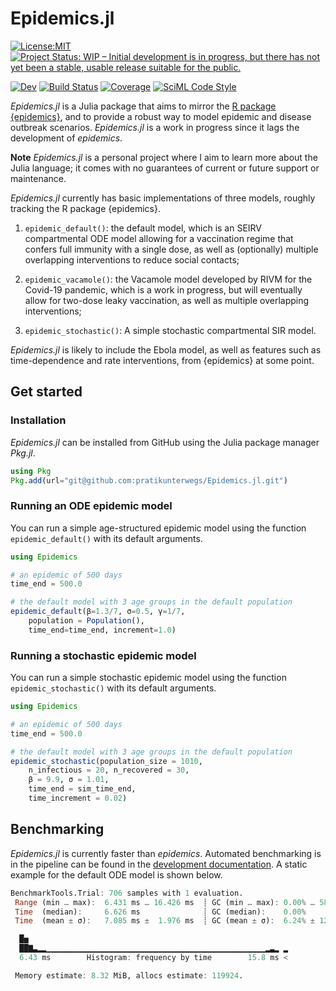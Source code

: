 # Epidemics.jl

[![License:MIT](https://img.shields.io/badge/License-MIT-blue.svg)](https://opensource.org/licenses/MIT)
[![Project Status: WIP – Initial development is in progress, but there has not yet been a stable, usable release suitable for the public.](https://www.repostatus.org/badges/latest/wip.svg)](https://www.repostatus.org/#wip)
<!-- [![Stable](https://img.shields.io/badge/docs-stable-blue.svg)](https://pratikunterwegs.github.io/Epidemics.jl/stable/) -->
[![Dev](https://img.shields.io/badge/docs-dev-blue.svg)](https://pratikunterwegs.github.io/Epidemics.jl/dev/)
[![Build Status](https://github.com/pratikunterwegs/Epidemics.jl/actions/workflows/CI.yml/badge.svg?branch=main)](https://github.com/pratikunterwegs/Epidemics.jl/actions/workflows/CI.yml?query=branch%3Amain)
[![Coverage](https://codecov.io/gh/pratikunterwegs/Epidemics.jl/branch/main/graph/badge.svg)](https://codecov.io/gh/pratikunterwegs/Epidemics.jl)
[![SciML Code Style](https://img.shields.io/static/v1?label=code%20style&message=SciML&color=9558b2&labelColor=389826)](https://github.com/SciML/SciMLStyle)

_Epidemics.jl_ is a Julia package that aims to mirror the [R package {epidemics}](https://github.com/epiverse-trace/epidemics), and to provide a robust way to model epidemic and disease outbreak scenarios.
_Epidemics.jl_ is a work in progress since it lags the development of _epidemics_.

**Note** _Epidemics.jl_ is a personal project where I aim to learn more about the Julia language; it comes with no guarantees of current or future support or maintenance.

_Epidemics.jl_ currently has basic implementations of three models, roughly tracking the R package {epidemics}.

1. `epidemic_default()`: the default model, which is an SEIRV compartmental ODE model allowing for a vaccination regime that confers full immunity with a single dose, as well as (optionally) multiple overlapping interventions to reduce social contacts;

2. `epidemic_vacamole()`: the Vacamole model developed by RIVM for the Covid-19 pandemic, which is a work in progress, but will eventually allow for two-dose leaky vaccination, as well as multiple overlapping interventions;

3. `epidemic_stochastic()`: A simple stochastic compartmental SIR model.

_Epidemics.jl_ is likely to include the Ebola model, as well as features such as time-dependence and rate interventions, from {epidemics} at some point.

## Get started

### Installation

_Epidemics.jl_ can be installed from GitHub using the Julia package manager _Pkg.jl_.

```julia
using Pkg
Pkg.add(url="git@github.com:pratikunterwegs/Epidemics.jl.git")
```

### Running an ODE epidemic model

You can run a simple age-structured epidemic model using the function `epidemic_default()` with its default arguments.

```julia
using Epidemics

# an epidemic of 500 days
time_end = 500.0

# the default model with 3 age groups in the default population
epidemic_default(β=1.3/7, σ=0.5, γ=1/7,
    population = Population(),
    time_end=time_end, increment=1.0)
```

### Running a stochastic epidemic model

You can run a simple stochastic epidemic model using the function `epidemic_stochastic()` with its default arguments.

```julia
using Epidemics

# an epidemic of 500 days
time_end = 500.0

# the default model with 3 age groups in the default population
epidemic_stochastic(population_size = 1010,
    n_infectious = 20, n_recovered = 30,
    β = 9.9, σ = 1.01,
    time_end = sim_time_end,
    time_increment = 0.02)
```

## Benchmarking

_Epidemics.jl_ is currently faster than _epidemics_.
Automated benchmarking is in the pipeline can be found in the [development documentation](https://pratikunterwegs.github.io/Epidemics.jl/dev/).
A static example for the default ODE model is shown below.

```julia
BenchmarkTools.Trial: 706 samples with 1 evaluation.
 Range (min … max):  6.431 ms … 16.426 ms  ┊ GC (min … max): 0.00% … 58.82%
 Time  (median):     6.626 ms              ┊ GC (median):    0.00%
 Time  (mean ± σ):   7.085 ms ±  1.976 ms  ┊ GC (mean ± σ):  6.24% ± 12.32%

  █▅                                                          
  ██▇▃▂▂▁▁▁▁▁▁▁▁▁▁▁▁▁▁▁▁▁▁▁▁▁▁▁▁▁▁▁▁▁▁▁▁▁▁▁▁▁▁▁▁▁▁▁▁▁▁▁▁▁▂▃▂ ▂
  6.43 ms        Histogram: frequency by time        15.8 ms <

 Memory estimate: 8.32 MiB, allocs estimate: 119924.
```
